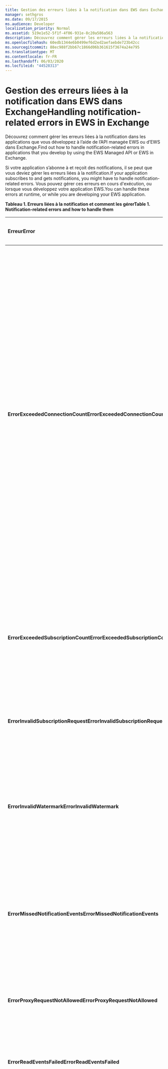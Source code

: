 ```yaml
---
title: Gestion des erreurs liées à la notification dans EWS dans Exchange
manager: sethgros
ms.date: 09/17/2015
ms.audience: Developer
localization_priority: Normal
ms.assetid: 519e1e52-5f1f-4f06-931e-8c20a586a563
description: Découvrez comment gérer les erreurs liées à la notification dans les applications que vous développez à l’aide de l’API managée EWS ou d’EWS dans Exchange.
ms.openlocfilehash: 60edb1344e6b0499ef6d2ed2aefaebde723b42cc
ms.sourcegitcommit: 88ec988f2bb67c1866d06b361615f3674a24e795
ms.translationtype: MT
ms.contentlocale: fr-FR
ms.lasthandoff: 06/03/2020
ms.locfileid: "44528313"
---
```

# <a name="handling-notification-related-errors-in-ews-in-exchange"></a><span data-ttu-id="62310-103">Gestion des erreurs liées à la notification dans EWS dans Exchange</span><span class="sxs-lookup"><span data-stu-id="62310-103">Handling notification-related errors in EWS in Exchange</span></span>

<span data-ttu-id="62310-104">Découvrez comment gérer les erreurs liées à la notification dans les applications que vous développez à l’aide de l’API managée EWS ou d’EWS dans Exchange.</span><span class="sxs-lookup"><span data-stu-id="62310-104">Find out how to handle notification-related errors in applications that you develop by using the EWS Managed API or EWS in Exchange.</span></span>

<span data-ttu-id="62310-105">Si votre application s’abonne à et reçoit des notifications, il se peut que vous deviez gérer les erreurs liées à la notification.</span><span class="sxs-lookup"><span data-stu-id="62310-105">If your application subscribes to and gets notifications, you might have to handle notification-related errors.</span></span> <span data-ttu-id="62310-106">Vous pouvez gérer ces erreurs en cours d'exécution, ou lorsque vous développez votre application EWS.</span><span class="sxs-lookup"><span data-stu-id="62310-106">You can handle these errors at runtime, or while you are developing your EWS application.</span></span>

<span data-ttu-id="62310-107">**Tableau 1. Erreurs liées à la notification et comment les gérer**</span><span class="sxs-lookup"><span data-stu-id="62310-107">**Table 1. Notification-related errors and how to handle them**</span></span>

|<span data-ttu-id="62310-108">Erreur</span><span class="sxs-lookup"><span data-stu-id="62310-108">Error</span></span>|<span data-ttu-id="62310-109">Cet événement se produit lorsque vous essayez de...</span><span class="sxs-lookup"><span data-stu-id="62310-109">Occurs when you try to…</span></span>|<span data-ttu-id="62310-110">Traiter par...</span><span class="sxs-lookup"><span data-stu-id="62310-110">Handle it by…</span></span>|
|:-----|:-----|:-----|
|<span data-ttu-id="62310-111">**ErrorExceededConnectionCount**</span><span class="sxs-lookup"><span data-stu-id="62310-111">**ErrorExceededConnectionCount**</span></span> |<span data-ttu-id="62310-112">Ouvrir une connexion pour obtenir des événements lorsque le compte a atteint sa limite de connexions de diffusion en continu ouverte.</span><span class="sxs-lookup"><span data-stu-id="62310-112">Open a connection to get events when the account reached its connection limit of open streaming connections.</span></span> | <ul><li><span data-ttu-id="62310-113">Utilisation de l' [emprunt d’identité](https://technet.microsoft.com/library/dd776119%28v=exchg.150%29.aspx) pour [ouvrir les connexions](how-to-maintain-affinity-between-group-of-subscriptions-and-mailbox-server.md#bk_throttling).</span><span class="sxs-lookup"><span data-stu-id="62310-113">Using [impersonation](https://technet.microsoft.com/library/dd776119%28v=exchg.150%29.aspx) to [open connections](how-to-maintain-affinity-between-group-of-subscriptions-and-mailbox-server.md#bk_throttling).</span></span></li><li><span data-ttu-id="62310-114">Utilisation d’un nombre réduit de connexions pour obtenir des événements.</span><span class="sxs-lookup"><span data-stu-id="62310-114">Using fewer connections to get events.</span></span> <span data-ttu-id="62310-115">Optimisez le nombre d’abonnements dans chaque connexion à [l’aide de l’affinité](how-to-maintain-affinity-between-group-of-subscriptions-and-mailbox-server.md) et en [plaçant un nombre maximal de 200 ID d’abonnement dans le même groupe](how-to-maintain-affinity-between-group-of-subscriptions-and-mailbox-server.md#bk_howdoimaintain).</span><span class="sxs-lookup"><span data-stu-id="62310-115">Maximize the number of subscriptions in each connection by [using affinity](how-to-maintain-affinity-between-group-of-subscriptions-and-mailbox-server.md) and [placing a maximum of 200 subscription IDs in the same group](how-to-maintain-affinity-between-group-of-subscriptions-and-mailbox-server.md#bk_howdoimaintain).</span></span> <span data-ttu-id="62310-116">Vous pouvez ensuite utiliser la même connexion pour récupérer des événements pour l’ensemble du groupe, ce qui réduit le nombre de connexions requises.</span><span class="sxs-lookup"><span data-stu-id="62310-116">You can then use the same connection to retrieve events for the entire group, reducing the number of connections required.</span></span></li><li>  <span data-ttu-id="62310-117">Modification de la valeur de limite hangingconnectionlimit dans le fichier Web. config pour Exchange sur site pour remplacer la valeur par défaut de trois connexions ouvertes.</span><span class="sxs-lookup"><span data-stu-id="62310-117">Changing the value of the HangingConnectionLimit in the web.config file for Exchange on-premises to override the default value of three open connections.</span></span> <span data-ttu-id="62310-118">Exchange Online a un limite hangingconnectionlimit par défaut de 10, qui n’est pas configurable.</span><span class="sxs-lookup"><span data-stu-id="62310-118">Exchange Online has a default HangingConnectionLimit of 10, which is not configurable.</span></span></li></ul> |
|<span data-ttu-id="62310-119">**ErrorExceededSubscriptionCount**</span><span class="sxs-lookup"><span data-stu-id="62310-119">**ErrorExceededSubscriptionCount**</span></span> |<span data-ttu-id="62310-120">Créez un trop grand nombre d’abonnements.</span><span class="sxs-lookup"><span data-stu-id="62310-120">Create too many subscriptions.</span></span> <span data-ttu-id="62310-121">Le paramètre de stratégie de limitation [EwsMaxSubscriptions](https://msdn.microsoft.com/library/microsoft.exchange.data.directory.systemconfiguration.throttlingpolicy.ewsmaxsubscriptions%28v=exchg.150%29.aspx) détermine le nombre maximal d’abonnements pouvant être créés par un compte.</span><span class="sxs-lookup"><span data-stu-id="62310-121">The [EwsMaxSubscriptions](https://msdn.microsoft.com/library/microsoft.exchange.data.directory.systemconfiguration.throttlingpolicy.ewsmaxsubscriptions%28v=exchg.150%29.aspx) throttling policy parameter determines the maximum number of subscriptions that an account can create.</span></span> | <ul><li><span data-ttu-id="62310-122">Utilisation de l' [emprunt d’identité](https://technet.microsoft.com/library/dd776119%28v=exchg.150%29.aspx) pour [créer des abonnements](how-to-maintain-affinity-between-group-of-subscriptions-and-mailbox-server.md#bk_throttling).</span><span class="sxs-lookup"><span data-stu-id="62310-122">Using [impersonation](https://technet.microsoft.com/library/dd776119%28v=exchg.150%29.aspx) to [create subscriptions](how-to-maintain-affinity-between-group-of-subscriptions-and-mailbox-server.md#bk_throttling).</span></span></li><li><span data-ttu-id="62310-123">Réduction du nombre d’abonnements.</span><span class="sxs-lookup"><span data-stu-id="62310-123">Reducing the number of subscriptions.</span></span></li></ul> |
|<span data-ttu-id="62310-124">**ErrorInvalidSubscriptionRequest**</span><span class="sxs-lookup"><span data-stu-id="62310-124">**ErrorInvalidSubscriptionRequest**</span></span> |<span data-ttu-id="62310-125">Créer des abonnements pour plusieurs boîtes aux lettres ou plusieurs dossiers à partir d’une seule demande.</span><span class="sxs-lookup"><span data-stu-id="62310-125">Create subscriptions for multiple mailboxes or multiple folders from a single request.</span></span>  |<span data-ttu-id="62310-126">Création d’un abonnement pour un seul dossier public ou une seule boîte aux lettres dans une seule demande.</span><span class="sxs-lookup"><span data-stu-id="62310-126">Creating a subscription for a single public folder or a single mailbox in a single request.</span></span>|
|<span data-ttu-id="62310-127">**ErrorInvalidWatermark**</span><span class="sxs-lookup"><span data-stu-id="62310-127">**ErrorInvalidWatermark**</span></span> |<span data-ttu-id="62310-128">Obtenir des événements à l’aide d’un filigrane non valide.</span><span class="sxs-lookup"><span data-stu-id="62310-128">Get events by using an invalid watermark.</span></span>| <ul><li><span data-ttu-id="62310-129">Vérification de l’ID d’abonnement renvoyé dans une réponse précédente.</span><span class="sxs-lookup"><span data-stu-id="62310-129">Checking the subscription ID returned in a previous response.</span></span></li><li><span data-ttu-id="62310-130">S’assurer que vous envoyez l’ID d’abonnement pour l’objet **ExchangeService** correct.</span><span class="sxs-lookup"><span data-stu-id="62310-130">Ensuring that you're sending the subscription ID for the correct **ExchangeService** object.</span></span></li><li><span data-ttu-id="62310-131">[Création d’un abonnement](handling-notification-related-errors-in-ews-in-exchange.md#bk_recover).</span><span class="sxs-lookup"><span data-stu-id="62310-131">[Creating a new subscription](handling-notification-related-errors-in-ews-in-exchange.md#bk_recover).</span></span></li></ul> |
|<span data-ttu-id="62310-132">**ErrorMissedNotificationEvents**</span><span class="sxs-lookup"><span data-stu-id="62310-132">**ErrorMissedNotificationEvents**</span></span> |<span data-ttu-id="62310-133">Obtenir des événements lorsque certains événements précédents ont été manqués.</span><span class="sxs-lookup"><span data-stu-id="62310-133">Get events when some previous events were missed.</span></span>   |<span data-ttu-id="62310-134">La comparaison des propriétés de dossier étendues **PR_LOCAL_COMMIT_TIME_MAX** (0x670a) et **PR_DELETED_COUNT_TOTAL** (0x670b) pour déterminer les modifications qui ont été manquées et la [création d’un nouvel abonnement](handling-notification-related-errors-in-ews-in-exchange.md#bk_recover).</span><span class="sxs-lookup"><span data-stu-id="62310-134">Comparing the extended folder properties **PR_LOCAL_COMMIT_TIME_MAX** (0x670a) and **PR_DELETED_COUNT_TOTAL** (0x670b) to determine what changes were missed, and [creating a new subscription](handling-notification-related-errors-in-ews-in-exchange.md#bk_recover).</span></span>  |
|<span data-ttu-id="62310-135">**ErrorProxyRequestNotAllowed**</span><span class="sxs-lookup"><span data-stu-id="62310-135">**ErrorProxyRequestNotAllowed**</span></span> |<span data-ttu-id="62310-136">S’abonner à des événements pour un utilisateur dans une demande groupée dont la boîte aux lettres a été déplacée vers un autre site.</span><span class="sxs-lookup"><span data-stu-id="62310-136">Subscribe to events for a user in a batched request whose mailbox has moved to another site.</span></span>   |<span data-ttu-id="62310-137">Utilisation de la [découverte automatique](autodiscover-for-exchange.md) pour redécouvrir ExternalEwsUrl ou EwsPartnerUrl et création d’un abonnement.</span><span class="sxs-lookup"><span data-stu-id="62310-137">Using [Autodiscover](autodiscover-for-exchange.md) to rediscover the ExternalEwsUrl or EwsPartnerUrl, and creating a new subscription.</span></span>  |
|<span data-ttu-id="62310-138">**ErrorReadEventsFailed**</span><span class="sxs-lookup"><span data-stu-id="62310-138">**ErrorReadEventsFailed**</span></span> |<span data-ttu-id="62310-139">Obtenir des événements à partir d’un abonnement introuvable.</span><span class="sxs-lookup"><span data-stu-id="62310-139">Get events from a subscription that cannot be found.</span></span>  |<span data-ttu-id="62310-140">Utilisation de la [découverte automatique](autodiscover-for-exchange.md) pour redécouvrir ExternalEwsUrl ou EwsPartnerUrl et création d’un abonnement.</span><span class="sxs-lookup"><span data-stu-id="62310-140">Using [Autodiscover](autodiscover-for-exchange.md) to rediscover the ExternalEwsUrl or EwsPartnerUrl, and creating a new subscription.</span></span>  |
|<span data-ttu-id="62310-141">**ErrorServerBusy**</span><span class="sxs-lookup"><span data-stu-id="62310-141">**ErrorServerBusy**</span></span> | <span data-ttu-id="62310-142">Dépasser les limites de [limitation](ews-throttling-in-exchange.md#throttling-considerations-for-ews-notification-applications) .</span><span class="sxs-lookup"><span data-stu-id="62310-142">Exceed [throttling](ews-throttling-in-exchange.md#throttling-considerations-for-ews-notification-applications) limits.</span></span> <span data-ttu-id="62310-143">Tenez compte des éléments suivants concernant la limitation :</span><span class="sxs-lookup"><span data-stu-id="62310-143">Be aware of the following regarding throttling:</span></span><ul><li><span data-ttu-id="62310-144">La limite de limitation [EwsMaxSubscriptions](https://msdn.microsoft.com/library/microsoft.exchange.data.directory.systemconfiguration.throttlingpolicy.ewsmaxsubscriptions%28v=exchg.150%29.aspx) identifie le nombre maximal d’abonnements de notification par émission, d’extraction ou de diffusion en continu pouvant être actifs en même temps.</span><span class="sxs-lookup"><span data-stu-id="62310-144">The [EwsMaxSubscriptions](https://msdn.microsoft.com/library/microsoft.exchange.data.directory.systemconfiguration.throttlingpolicy.ewsmaxsubscriptions%28v=exchg.150%29.aspx) throttling limit identifies the maximum number of push, pull, or streaming notification subscriptions that can be active at one time.</span></span> <span data-ttu-id="62310-145">Il s’agit de la valeur des abonnements aux boîtes aux lettres, pas du nombre d’abonnements aux dossiers individuels dans un abonnement de boîte aux lettres.</span><span class="sxs-lookup"><span data-stu-id="62310-145">This is the value of mailbox subscriptions, not the number of individual folder subscriptions in a mailbox subscription.</span></span> <span data-ttu-id="62310-146">À partir des versions de boîte aux lettres de service 14.16.0135 et 14.15.0057.000, une boîte aux lettres hébergée par Exchange Online ou Exchange Online dans le cadre d’Office 365 peut avoir jusqu’à 20 abonnements et une boîte aux lettres Exchange 2013 locale peut avoir jusqu’à 5000 abonnements.</span><span class="sxs-lookup"><span data-stu-id="62310-146">Starting with service mailbox versions 14.16.0135 and 14.15.0057.000, a mailbox hosted by Exchange Online or Exchange Online as part of Office 365 can have up to 20 subscriptions, and a target Exchange 2013 on-premises mailbox can have up to 5000 subscriptions.</span></span></li><li><span data-ttu-id="62310-147">La limite de limitation [EwsMaxConcurrency](https://msdn.microsoft.com/library/microsoft.exchange.data.directory.systemconfiguration.throttlingpolicy.ewsmaxconcurrency%28v=exchg.150%29.aspx) identifie le nombre maximal de demandes actives pour les connexions de non-diffusion et a une valeur par défaut de 27.</span><span class="sxs-lookup"><span data-stu-id="62310-147">The [EwsMaxConcurrency](https://msdn.microsoft.com/library/microsoft.exchange.data.directory.systemconfiguration.throttlingpolicy.ewsmaxconcurrency%28v=exchg.150%29.aspx) throttling limit identifies the maximum number of active requests for non-streaming connections and has a default value of 27.</span></span></li><li><span data-ttu-id="62310-148">La limite par défaut pour les connexions de diffusion en continu est de 10.</span><span class="sxs-lookup"><span data-stu-id="62310-148">The default limit for open streaming connections is ten.</span></span></li></ul> |<ul><li><span data-ttu-id="62310-149">[Prendre en compte les implications des stratégies de limitation relatives aux notifications](ews-throttling-in-exchange.md#throttling-considerations-for-ews-notification-applications) et limiter le nombre d’abonnements actifs et de connexions actives de sorte que l’application ne soit pas limitée.</span><span class="sxs-lookup"><span data-stu-id="62310-149">[Considering the implications of the notification-related throttling policies](ews-throttling-in-exchange.md#throttling-considerations-for-ews-notification-applications) and limiting the number of active subscriptions and active connections so that the application is not throttled.</span></span></li><li><span data-ttu-id="62310-150">Utilisation d’un nombre réduit de connexions pour obtenir des événements.</span><span class="sxs-lookup"><span data-stu-id="62310-150">Using fewer connections to get events.</span></span> <span data-ttu-id="62310-151">Maximisez le nombre d’abonnements dans chaque connexion en [plaçant un nombre maximal de 200 ID d’abonnement dans le même groupe](how-to-maintain-affinity-between-group-of-subscriptions-and-mailbox-server.md).</span><span class="sxs-lookup"><span data-stu-id="62310-151">Maximize the number of subscriptions in each connection by [placing a maximum of 200 subscription IDs in the same group](how-to-maintain-affinity-between-group-of-subscriptions-and-mailbox-server.md).</span></span> <span data-ttu-id="62310-152">Vous pouvez ensuite utiliser la même connexion pour récupérer des événements pour l’ensemble du groupe, ce qui réduit le nombre de connexions requises.</span><span class="sxs-lookup"><span data-stu-id="62310-152">You can then use the same connection to retrieve events for the entire group, reducing the number of connections required.</span></span></li><li><span data-ttu-id="62310-153">Modification de la valeur de limite hangingconnectionlimit dans le fichier Web. config pour remplacer la valeur par défaut de dix connexions de diffusion en continu ouvertes.</span><span class="sxs-lookup"><span data-stu-id="62310-153">Changing the value of the HangingConnectionLimit in the web.config file to override the default value of ten open streaming connections.</span></span></li></ul>|
|<span data-ttu-id="62310-154">**ErrorSubscriptionNotFound**</span><span class="sxs-lookup"><span data-stu-id="62310-154">**ErrorSubscriptionNotFound**</span></span> |<span data-ttu-id="62310-155">Obtenir les événements d’un abonnement introuvable.</span><span class="sxs-lookup"><span data-stu-id="62310-155">Get events for a subscription that cannot be found.</span></span> <span data-ttu-id="62310-156">L’abonnement a peut-être expiré, le processus EWS a peut-être été redémarré ou un abonnement non valide a été passé.</span><span class="sxs-lookup"><span data-stu-id="62310-156">The subscription might have expired, the EWS process might have been restarted, or an invalid subscription was passed in.</span></span> | <ul><li><span data-ttu-id="62310-157">Vérification que vous utilisez le même ID d’abonnement qui a été renvoyé dans une réponse précédente.</span><span class="sxs-lookup"><span data-stu-id="62310-157">Verifying that you're using the same subscription ID that was returned in a previous response.</span></span></li><li><span data-ttu-id="62310-158">S’assurer que vous envoyez l’ID d’abonnement pour l’objet **ExchangeService** correct.</span><span class="sxs-lookup"><span data-stu-id="62310-158">Ensuring that you're sending the subscription ID for the correct **ExchangeService** object.</span></span></li><li> <span data-ttu-id="62310-159">[Création d’un abonnement](handling-notification-related-errors-in-ews-in-exchange.md#bk_recover).</span><span class="sxs-lookup"><span data-stu-id="62310-159">[Creating a new subscription](handling-notification-related-errors-in-ews-in-exchange.md#bk_recover).</span></span></li></ul> |
|<span data-ttu-id="62310-160">**[ServiceLocalException](https://msdn.microsoft.com/library/microsoft.exchange.webservices.data.serviceresponseexception%28v=exchg.80%29.aspx)**</span><span class="sxs-lookup"><span data-stu-id="62310-160">**[ServiceLocalException](https://msdn.microsoft.com/library/microsoft.exchange.webservices.data.serviceresponseexception%28v=exchg.80%29.aspx)**</span></span> |<span data-ttu-id="62310-161">Ajouter un abonnement à un nouveau dossier lorsqu’une connexion d’abonnement est ouverte dans un autre dossier.</span><span class="sxs-lookup"><span data-stu-id="62310-161">Add a subscription to a new folder while a subscription connection is open on another folder.</span></span>  |<span data-ttu-id="62310-162">Modification de votre abonnement pour vous abonner à tous les dossiers de la boîte aux lettres, au lieu d’un dossier spécifique.</span><span class="sxs-lookup"><span data-stu-id="62310-162">Changing your subscription to subscribe to all folders in the mailbox, instead of a specific folder.</span></span>  |
|<span data-ttu-id="62310-163">**[ServiceResponseException](https://msdn.microsoft.com/library/microsoft.exchange.webservices.data.serviceresponseexception%28v=exchg.80%29.aspx)**</span><span class="sxs-lookup"><span data-stu-id="62310-163">**[ServiceResponseException](https://msdn.microsoft.com/library/microsoft.exchange.webservices.data.serviceresponseexception%28v=exchg.80%29.aspx)**</span></span> |<span data-ttu-id="62310-164">Obtenir des événements pour un abonnement qui ne peut pas se trouver dans la Banque d’Exchange.</span><span class="sxs-lookup"><span data-stu-id="62310-164">Get events for a subscription that cannot be located in the Exchange store.</span></span>  | <ul><li><span data-ttu-id="62310-165">Vérification que vous utilisez le même ID d’abonnement qui a été renvoyé dans une réponse précédente.</span><span class="sxs-lookup"><span data-stu-id="62310-165">Verifying that you're using the same subscription ID that was returned in a previous response.</span></span></li><li><span data-ttu-id="62310-166">S’assurer que vous envoyez l’ID d’abonnement pour l’objet **ExchangeService** correct.</span><span class="sxs-lookup"><span data-stu-id="62310-166">Ensuring that you're sending the subscription ID for the correct **ExchangeService** object.</span></span></li></ul> |

## <a name="recovering-from-lost-subscriptions"></a><span data-ttu-id="62310-167">Récupérez des abonnements perdus</span><span class="sxs-lookup"><span data-stu-id="62310-167">Recovering from lost subscriptions</span></span>
<span data-ttu-id="62310-168"><a name="bk_recover"> </a></span><span class="sxs-lookup"><span data-stu-id="62310-168"><a name="bk_recover"> </a></span></span>

<span data-ttu-id="62310-169">Lorsqu’un abonnement est perdu ou n’est plus accessible, il est préférable de créer un nouvel abonnement et de ne pas inclure l’ancien filigrane dans le nouvel abonnement.</span><span class="sxs-lookup"><span data-stu-id="62310-169">When a subscription is lost, or is no longer accessible, it is best to create a new subscription and not include the old watermark in the new subscription.</span></span> <span data-ttu-id="62310-170">Resubscribing avec l’ancien filigrane provoque une analyse linéaire des événements, ce qui est onéreux.</span><span class="sxs-lookup"><span data-stu-id="62310-170">Resubscribing with the old watermark causes a linear scan for events, which is costly.</span></span> <span data-ttu-id="62310-171">Créez plutôt un nouvel abonnement et comparez les propriétés du dossier pour rechercher les modifications de contenu survenues entre l’abonnement perdu et le nouvel abonnement.</span><span class="sxs-lookup"><span data-stu-id="62310-171">Instead, create a new subscription and compare folder properties to look for content changes that occurred between the lost subscription and the new subscription.</span></span> <span data-ttu-id="62310-172">Les propriétés du dossier étendu que nous vous recommandons de vérifier sont **PR_LOCAL_COMMIT_TIME_MAX** (0x670a0040) et **PR_DELETED_COUNT_TOTAL** (0x670b0003).</span><span class="sxs-lookup"><span data-stu-id="62310-172">The extended folder properties that we recommend that you check are **PR_LOCAL_COMMIT_TIME_MAX** (0x670a0040) and **PR_DELETED_COUNT_TOTAL** (0x670b0003).</span></span> <span data-ttu-id="62310-173">Pour ce faire, vous pouvez [créer une définition de propriété étendue](properties-and-extended-properties-in-ews-in-exchange.md).</span><span class="sxs-lookup"><span data-stu-id="62310-173">You can do this by [creating an extended property definition](properties-and-extended-properties-in-ews-in-exchange.md).</span></span>

## <a name="see-also"></a><span data-ttu-id="62310-174">Voir aussi</span><span class="sxs-lookup"><span data-stu-id="62310-174">See also</span></span>

- [<span data-ttu-id="62310-175">Abonnements à des notifications, événements de boîte aux lettres et EWS dans Exchange</span><span class="sxs-lookup"><span data-stu-id="62310-175">Notification subscriptions, mailbox events, and EWS in Exchange</span></span>](notification-subscriptions-mailbox-events-and-ews-in-exchange.md)
- [<span data-ttu-id="62310-176">Notifications de flux concernant les événements de boîte aux lettres à l'aide de EWS dans Exchange</span><span class="sxs-lookup"><span data-stu-id="62310-176">Stream notifications about mailbox events by using EWS in Exchange</span></span>](how-to-stream-notifications-about-mailbox-events-by-using-ews-in-exchange.md)
- [<span data-ttu-id="62310-177">Notifications de type pull concernant les événements de boîte aux lettres à l'aide de EWS dans Exchange</span><span class="sxs-lookup"><span data-stu-id="62310-177">Pull notifications about mailbox events by using EWS in Exchange</span></span>](how-to-pull-notifications-about-mailbox-events-by-using-ews-in-exchange.md)
- [<span data-ttu-id="62310-178">Conserver l’affinité entre un groupe d'abonnements et le serveur de boîtes aux lettres dans Exchange</span><span class="sxs-lookup"><span data-stu-id="62310-178">Maintain affinity between a group of subscriptions and the Mailbox server in Exchange</span></span>](how-to-maintain-affinity-between-group-of-subscriptions-and-mailbox-server.md)



